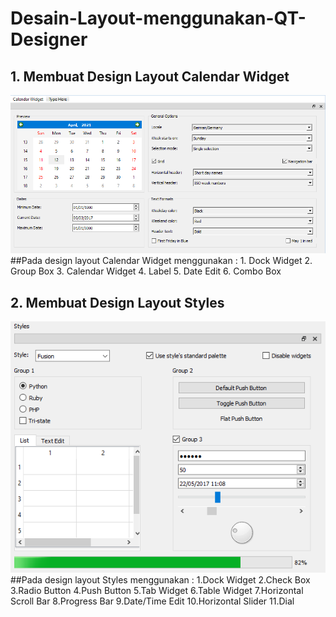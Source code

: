 # Desain-Layout-menggunakan-QT-Designer
## 1. Membuat Design Layout Calendar Widget
<img src = "https://github.com/rachmawukir/Desain-Layout-menggunakan-QT-Designer/blob/main/Calendar_Widget.png">
##Pada design layout Calendar Widget menggunakan :
1. Dock Widget
2. Group Box
3. Calendar Widget
4. Label
5. Date Edit
6. Combo Box

## 2. Membuat Design Layout Styles
<img src = "https://github.com/rachmawukir/Desain-Layout-menggunakan-QT-Designer/blob/main/Styles.png">
##Pada design layout Styles menggunakan :
1.Dock Widget
2.Check Box
3.Radio Button
4.Push Button
5.Tab Widget
6.Table Widget
7.Horizontal Scroll Bar
8.Progress Bar
9.Date/Time Edit
10.Horizontal Slider
11.Dial
